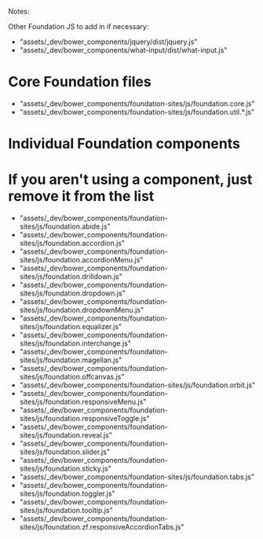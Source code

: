 Notes:

Other Foundation JS to add in if necessary:

- "assets/_dev/bower_components/jquery/dist/jquery.js"
- "assets/_dev/bower_components/what-input/dist/what-input.js"
# Core Foundation files
- "assets/_dev/bower_components/foundation-sites/js/foundation.core.js"
- "assets/_dev/bower_components/foundation-sites/js/foundation.util.*.js"
# Individual Foundation components
# If you aren't using a component, just remove it from the list
- "assets/_dev/bower_components/foundation-sites/js/foundation.abide.js"
- "assets/_dev/bower_components/foundation-sites/js/foundation.accordion.js"
- "assets/_dev/bower_components/foundation-sites/js/foundation.accordionMenu.js"
- "assets/_dev/bower_components/foundation-sites/js/foundation.drilldown.js"
- "assets/_dev/bower_components/foundation-sites/js/foundation.dropdown.js"
- "assets/_dev/bower_components/foundation-sites/js/foundation.dropdownMenu.js"
- "assets/_dev/bower_components/foundation-sites/js/foundation.equalizer.js"
- "assets/_dev/bower_components/foundation-sites/js/foundation.interchange.js"
- "assets/_dev/bower_components/foundation-sites/js/foundation.magellan.js"
- "assets/_dev/bower_components/foundation-sites/js/foundation.offcanvas.js"
- "assets/_dev/bower_components/foundation-sites/js/foundation.orbit.js"
- "assets/_dev/bower_components/foundation-sites/js/foundation.responsiveMenu.js"
- "assets/_dev/bower_components/foundation-sites/js/foundation.responsiveToggle.js"
- "assets/_dev/bower_components/foundation-sites/js/foundation.reveal.js"
- "assets/_dev/bower_components/foundation-sites/js/foundation.slider.js"
- "assets/_dev/bower_components/foundation-sites/js/foundation.sticky.js"
- "assets/_dev/bower_components/foundation-sites/js/foundation.tabs.js"
- "assets/_dev/bower_components/foundation-sites/js/foundation.toggler.js"
- "assets/_dev/bower_components/foundation-sites/js/foundation.tooltip.js"
- "assets/_dev/bower_components/foundation-sites/js/foundation.zf.responsiveAccordionTabs.js"
